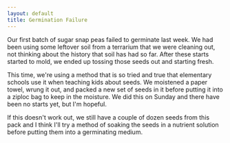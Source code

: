 ```yaml
---
layout: default
title: Germination Failure
---
```


Our first batch of sugar snap peas failed to germinate last week. We had been using some leftover soil from a terrarium that we were cleaning out, not thinking about the history that soil has had so far. After these starts started to mold, we ended up tossing those seeds out and starting fresh.

This time, we're using a method that is so tried and true that elementary schools use it when teaching kids about seeds. We moistened a paper towel, wrung it out, and packed a new set of seeds in it before putting it into a ziploc bag to keep in the moisture. We did this on Sunday and there have been no starts yet, but I'm hopeful.

If this doesn't work out, we still have a couple of dozen seeds from this pack and I think I'll try a method of soaking the seeds in a nutrient solution before putting them into a germinating medium.
